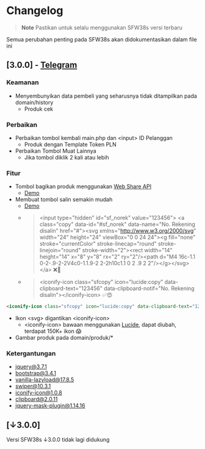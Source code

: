 # Changelog

> **Note**
> Pastikan untuk selalu menggunakan SFW38s versi terbaru

Semua perubahan penting pada SFW38s akan didokumentasikan dalam file ini

## [3.0.0] - [Telegram](https://t.me/sfkios/452)

### Keamanan

- Menyembunyikan data pembeli yang seharusnya tidak ditampilkan pada domain/history
  - Produk cek

### Perbaikan

- Perbaikan tombol kembali main.php dan &lt;input&gt; ID Pelanggan
  - Produk dengan Template Token PLN
- Perbaikan Tombol Muat Lainnya
  - Jika tombol diklik 2 kali atau lebih

### Fitur

- Tombol bagikan produk menggunakan [Web Share API](https://w3c.github.io/web-share/demos/share-files.html)
  - [Demo](https://t.me/sfkios/453?single)
- Membuat tombol salin semakin mudah
  - [Demo](https://t.me/sfkios/468)
  - > &lt;input type=&quot;hidden&quot; id=&quot;sf_norek&quot; value=&quot;123456&quot;&gt; 
&lt;a class=&quot;copy&quot; data-id=&quot;#sf_norek&quot; data-name=&quot;No. Rekening disalin&quot; href=&quot;#&quot;&gt;&lt;svg xmlns=&quot;http://www.w3.org/2000/svg&quot; width=&quot;24&quot; height=&quot;24&quot; viewBox=&quot;0 0 24 24&quot;&gt;&lt;g fill=&quot;none&quot; stroke=&quot;currentColor&quot; stroke-linecap=&quot;round&quot; stroke-linejoin=&quot;round&quot; stroke-width=&quot;2&quot;&gt;&lt;rect width=&quot;14&quot; height=&quot;14&quot; x=&quot;8&quot; y=&quot;8&quot; rx=&quot;2&quot; ry=&quot;2&quot;/&gt;&lt;path d=&quot;M4 16c-1.1 0-2-.9-2-2V4c0-1.1.9-2 2-2h10c1.1 0 2 .9 2 2&quot;/&gt;&lt;/g&gt;&lt;/svg&gt;&lt;/a&gt; ❌🤯 
  - > &lt;iconify-icon class=&quot;sfcopy&quot; icon=&quot;lucide:copy&quot; data-clipboard-text=&quot;123456&quot; data-clipboard-notif=&quot;No. Rekening disalin&quot;&gt;&lt;/iconify-icon&gt; ✅😍
```html
<iconify-icon class="sfcopy" icon="lucide:copy" data-clipboard-text="123456" data-clipboard-notif="No. Rekening disalin"></iconify-icon>
```
- Ikon &lt;svg&gt; digantikan &lt;iconify-icon&gt;
  - &lt;iconify-icon&gt; bawaan menggunakan [Lucide](https://icon-sets.iconify.design/lucide/), dapat diubah, terdapat 150K+ ikon 😱
- Gambar produk pada domain/produk/*

### Ketergantungan

- [jquery@3.7.1](https://www.jsdelivr.com/package/npm/jquery)
- [bootstrap@3.4.1](https://www.jsdelivr.com/package/npm/bootstrap)
- [vanilla-lazyload@17.8.5](https://www.jsdelivr.com/package/npm/vanilla-lazyload)
- [swiper@10.3.1](https://www.jsdelivr.com/package/npm/swiper)
- [iconify-icon@1.0.8](https://www.jsdelivr.com/package/npm/iconify-icon)
- [clipboard@2.0.11](https://www.jsdelivr.com/package/npm/clipboard)
- [jquery-mask-plugin@1.14.16](https://www.jsdelivr.com/package/npm/jquery-mask-plugin)

## [↓3.0.0]

Versi SFW38s ↓3.0.0 tidak lagi didukung
